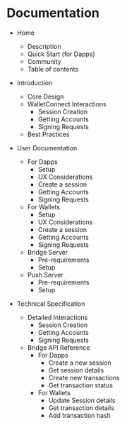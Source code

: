 # Documentation

* Home

  * Description
  * Quick Start (for Dapps)
  * Community
  * Table of contents

* Introduction

  * Core Design
  * WalletConnect Interactions
    * Session Creation
    * Getting Accounts
    * Signing Requests
  * Best Practices

* User Documentation

  * For Dapps
    * Setup
    * UX Considerations
    * Create a session
    * Getting Accounts
    * Signing Requests
  * For Wallets
    * Setup
    * UX Considerations
    * Create a session
    * Getting Accounts
    * Signing Requests
  * Bridge Server
    * Pre-requirements
    * Setup
  * Push Server
    * Pre-requirements
    * Setup

* Technical Specification
  * Detailed Interactions
    * Session Creation
    * Getting Accounts
    * Signing Requests
  * Bridge API Reference
    * For Dapps
      * Create a new session
      * Get session details
      * Create new transactions
      * Get transaction status
    * For Wallets
      * Update Session details
      * Get transaction details
      * Add transaction hash
